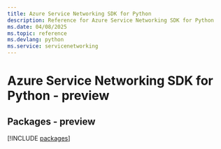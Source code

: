 ```yaml
---
title: Azure Service Networking SDK for Python
description: Reference for Azure Service Networking SDK for Python
ms.date: 04/08/2025
ms.topic: reference
ms.devlang: python
ms.service: servicenetworking
---
```

# Azure Service Networking SDK for Python - preview
## Packages - preview
[!INCLUDE [packages](service-networking-index.md)]